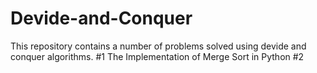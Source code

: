 # Devide-and-Conquer
This repository contains a number of problems solved using devide and conquer algorithms.
#1
The Implementation of Merge Sort in Python 
#2
